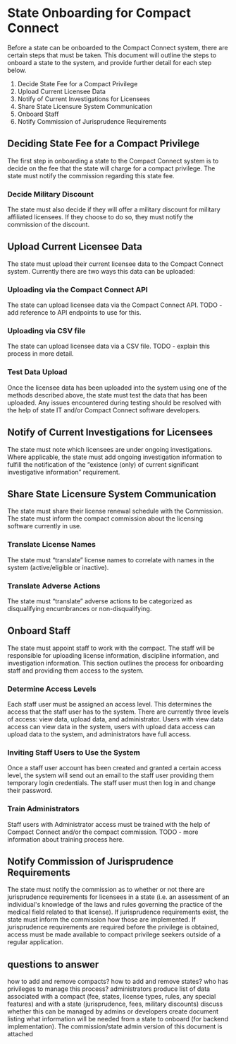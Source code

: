 # State Onboarding for Compact Connect

Before a state can be onboarded to the Compact Connect system, there are certain steps that must be taken. This document
will outline the steps to onboard a state to the system, and provide further detail for each step 
below.

1. Decide State Fee for a Compact Privilege
2. Upload Current Licensee Data
3. Notify of Current Investigations for Licensees
4. Share State Licensure System Communication
5. Onboard Staff
6. Notify Commission of Jurisprudence Requirements

## Deciding State Fee for a Compact Privilege
The first step in onboarding a state to the Compact Connect system is to decide on the fee that the state will 
charge for a compact privilege. The state must notify the commission regarding this state fee.

### Decide Military Discount
The state must also decide if they will offer a military discount for military affiliated licensees. 
If they choose to do so, they must notify the commission of the discount.

## Upload Current Licensee Data
The state must upload their current licensee data to the Compact Connect system. Currently there are two ways this
data can be uploaded:

### Uploading via the Compact Connect API
The state can upload licensee data via the Compact Connect API. TODO - add reference to API endpoints to use for this.

### Uploading via CSV file
The state can upload licensee data via a CSV file. TODO - explain this process in more detail.

### Test Data Upload
Once the licensee data has been uploaded into the system using one of the methods described above, the state must 
test the data that has been uploaded. Any issues encountered during testing should be resolved with the help of 
state IT and/or Compact Connect software developers.

## Notify of Current Investigations for Licensees
The state must note which licensees are under ongoing investigations. Where applicable, the state must add ongoing
investigation information to fulfill the notification of the 
“existence (only) of current significant investigative information” requirement.

## Share State Licensure System Communication
The state must share their license renewal schedule with the Commission. The state must inform the compact 
commission about the licensing software currently in use.

### Translate License Names
The state must “translate” license names to correlate with names in the system (active/eligible or inactive).

### Translate Adverse Actions
The state must “translate” adverse actions to be categorized as disqualifying encumbrances or non-disqualifying.

## Onboard Staff
The state must appoint staff to work with the compact. The staff will be responsible for uploading license information,
discipline information, and investigation information. This section outlines the process for onboarding staff and 
providing them access to the system.

### Determine Access Levels
Each staff user must be assigned an access level. This determines the access that the staff user has to the system. 
There are currently three levels of access: view data, upload data, and administrator. Users with view data access can
view data in the system, users with upload data access can upload data to the system, and administrators have full access.

### Inviting Staff Users to Use the System
Once a staff user account has been created and granted a certain access level, the system will send out an email to the
staff user providing them temporary login credentials. The staff user must then log in and change their password.

### Train Administrators
Staff users with Administrator access must be trained with the help of Compact Connect and/or the compact commission.
TODO - more information about training process here.

## Notify Commission of Jurisprudence Requirements
The state must notify the commission as to whether or not there are jurisprudence requirements for licensees in a state
(i.e. an assessment of an individual's knowledge of the laws and rules governing the practice of the medical field related to that license).
If jurisprudence requirements exist, the state must inform the commission how those are implemented. If jurisprudence
requirements are required before the privilege is obtained, access must be made available to compact privilege seekers 
outside of a regular application.


## questions to answer
how to add and remove compacts?
how to add and remove states?
who has privileges to manage this process? administrators
produce list of data associated with a compact (fee, states, license types, rules, any special features) and with a state (jurisprudence, fees, military discounts)
discuss whether this can be managed by admins or developers
create document listing what information will be needed from a state to onboard (for backend implementation). The commission/state admin version of this document is attached 
